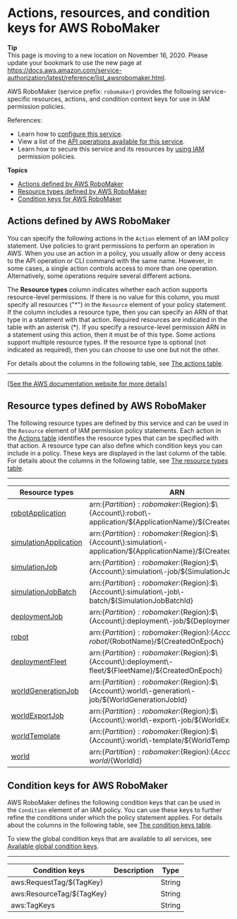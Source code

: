 # Actions, resources, and condition keys for AWS RoboMaker<a name="list_awsrobomaker"></a>

**Tip**  
This page is moving to a new location on November 16, 2020\. Please update your bookmark to use the new page at [https://docs\.aws\.amazon\.com/service\-authorization/latest/reference/list\_awsrobomaker\.html](https://docs.aws.amazon.com/service-authorization/latest/reference/list_awsrobomaker.html)\. 

AWS RoboMaker \(service prefix: `robomaker`\) provides the following service\-specific resources, actions, and condition context keys for use in IAM permission policies\.

References:
+ Learn how to [configure this service](https://docs.aws.amazon.com/robomaker/how-it-works.html)\.
+ View a list of the [API operations available for this service](https://docs.aws.amazon.com/robomaker/latest/dg/API_Reference.html)\.
+ Learn how to secure this service and its resources by [using IAM](https://docs.aws.amazon.com/robomaker/latest/dg/what-is-robomaker.html) permission policies\.

**Topics**
+ [Actions defined by AWS RoboMaker](#awsrobomaker-actions-as-permissions)
+ [Resource types defined by AWS RoboMaker](#awsrobomaker-resources-for-iam-policies)
+ [Condition keys for AWS RoboMaker](#awsrobomaker-policy-keys)

## Actions defined by AWS RoboMaker<a name="awsrobomaker-actions-as-permissions"></a>

You can specify the following actions in the `Action` element of an IAM policy statement\. Use policies to grant permissions to perform an operation in AWS\. When you use an action in a policy, you usually allow or deny access to the API operation or CLI command with the same name\. However, in some cases, a single action controls access to more than one operation\. Alternatively, some operations require several different actions\.

The **Resource types** column indicates whether each action supports resource\-level permissions\. If there is no value for this column, you must specify all resources \("\*"\) in the `Resource` element of your policy statement\. If the column includes a resource type, then you can specify an ARN of that type in a statement with that action\. Required resources are indicated in the table with an asterisk \(\*\)\. If you specify a resource\-level permission ARN in a statement using this action, then it must be of this type\. Some actions support multiple resource types\. If the resource type is optional \(not indicated as required\), then you can choose to use one but not the other\.

For details about the columns in the following table, see [The actions table](reference_policies_actions-resources-contextkeys.md#actions_table)\.


****  
[\[See the AWS documentation website for more details\]](http://docs.aws.amazon.com/IAM/latest/UserGuide/list_awsrobomaker.html)

## Resource types defined by AWS RoboMaker<a name="awsrobomaker-resources-for-iam-policies"></a>

The following resource types are defined by this service and can be used in the `Resource` element of IAM permission policy statements\. Each action in the [Actions table](#awsrobomaker-actions-as-permissions) identifies the resource types that can be specified with that action\. A resource type can also define which condition keys you can include in a policy\. These keys are displayed in the last column of the table\. For details about the columns in the following table, see [The resource types table](reference_policies_actions-resources-contextkeys.md#resources_table)\.


****  

| Resource types | ARN | Condition keys | 
| --- | --- | --- | 
|   [ robotApplication ](https://docs.aws.amazon.com/robomaker/latest/dg/managing-robot-applications.html)  |  arn:$\{Partition\}:robomaker:$\{Region\}:$\{Account\}:robot\-application/$\{ApplicationName\}/$\{CreatedOnEpoch\}  |   [ aws:ResourceTag/$\{TagKey\} ](#awsrobomaker-aws_ResourceTag___TagKey_)   | 
|   [ simulationApplication ](https://docs.aws.amazon.com/robomaker/latest/dg/managing-simulation-applications.html)  |  arn:$\{Partition\}:robomaker:$\{Region\}:$\{Account\}:simulation\-application/$\{ApplicationName\}/$\{CreatedOnEpoch\}  |   [ aws:ResourceTag/$\{TagKey\} ](#awsrobomaker-aws_ResourceTag___TagKey_)   | 
|   [ simulationJob ](https://docs.aws.amazon.com/robomaker/latest/dg/simulation.html)  |  arn:$\{Partition\}:robomaker:$\{Region\}:$\{Account\}:simulation\-job/$\{SimulationJobId\}  |   [ aws:ResourceTag/$\{TagKey\} ](#awsrobomaker-aws_ResourceTag___TagKey_)   | 
|   [ simulationJobBatch ](https://docs.aws.amazon.com/robomaker/latest/dg/simulation-job-batch.html)  |  arn:$\{Partition\}:robomaker:$\{Region\}:$\{Account\}:simulation\-job\-batch/$\{SimulationJobBatchId\}  |   [ aws:ResourceTag/$\{TagKey\} ](#awsrobomaker-aws_ResourceTag___TagKey_)   | 
|   [ deploymentJob ](https://docs.aws.amazon.com/robomaker/latest/dg/deployment.html)  |  arn:$\{Partition\}:robomaker:$\{Region\}:$\{Account\}:deployment\-job/$\{DeploymentJobId\}  |   [ aws:ResourceTag/$\{TagKey\} ](#awsrobomaker-aws_ResourceTag___TagKey_)   | 
|   [ robot ](https://docs.aws.amazon.com/robomaker/latest/dg/fleets.html)  |  arn:$\{Partition\}:robomaker:$\{Region\}:$\{Account\}:robot/$\{RobotName\}/$\{CreatedOnEpoch\}  |   [ aws:ResourceTag/$\{TagKey\} ](#awsrobomaker-aws_ResourceTag___TagKey_)   | 
|   [ deploymentFleet ](https://docs.aws.amazon.com/robomaker/latest/dg/managing-simulation-applications.html)  |  arn:$\{Partition\}:robomaker:$\{Region\}:$\{Account\}:deployment\-fleet/$\{FleetName\}/$\{CreatedOnEpoch\}  |   [ aws:ResourceTag/$\{TagKey\} ](#awsrobomaker-aws_ResourceTag___TagKey_)   | 
|   [ worldGenerationJob ](https://docs.aws.amazon.com/robomaker/latest/dg/worlds-managing-generation-jobs.html)  |  arn:$\{Partition\}:robomaker:$\{Region\}:$\{Account\}:world\-generation\-job/$\{WorldGenerationJobId\}  |   [ aws:ResourceTag/$\{TagKey\} ](#awsrobomaker-aws_ResourceTag___TagKey_)   | 
|   [ worldExportJob ](https://docs.aws.amazon.com/robomaker/latest/dg/worlds-managing-export-jobs.html)  |  arn:$\{Partition\}:robomaker:$\{Region\}:$\{Account\}:world\-export\-job/$\{WorldExportJobId\}  |   [ aws:ResourceTag/$\{TagKey\} ](#awsrobomaker-aws_ResourceTag___TagKey_)   | 
|   [ worldTemplate ](https://docs.aws.amazon.com/robomaker/latest/dg/worlds-managing-simworld-templates.html)  |  arn:$\{Partition\}:robomaker:$\{Region\}:$\{Account\}:world\-template/$\{WorldTemplateJobId\}  |   [ aws:ResourceTag/$\{TagKey\} ](#awsrobomaker-aws_ResourceTag___TagKey_)   | 
|   [ world ](https://docs.aws.amazon.com/robomaker/latest/dg/worlds-managing-generated-worlds.html)  |  arn:$\{Partition\}:robomaker:$\{Region\}:$\{Account\}:world/$\{WorldId\}  |   [ aws:ResourceTag/$\{TagKey\} ](#awsrobomaker-aws_ResourceTag___TagKey_)   | 

## Condition keys for AWS RoboMaker<a name="awsrobomaker-policy-keys"></a>

AWS RoboMaker defines the following condition keys that can be used in the `Condition` element of an IAM policy\. You can use these keys to further refine the conditions under which the policy statement applies\. For details about the columns in the following table, see [The condition keys table](reference_policies_actions-resources-contextkeys.md#context_keys_table)\.

To view the global condition keys that are available to all services, see [Available global condition keys](reference_policies_condition-keys.html#AvailableKeys)\.


****  

| Condition keys | Description | Type | 
| --- | --- | --- | 
|   aws:RequestTag/$\{TagKey\}  |  | String | 
|   aws:ResourceTag/$\{TagKey\}  |  | String | 
|   aws:TagKeys  |  | String | 